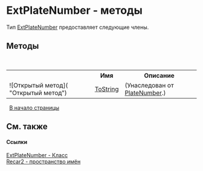 # ExtPlateNumber - методы
 

Тип <a href="03e48409-642b-b9f9-7b66-d18a4ed134f1">ExtPlateNumber</a> предоставляет следующие члены.


## Методы
&nbsp;<table><tr><th></th><th>Имя</th><th>Описание</th></tr><tr><td>![Открытый метод]( "Открытый метод")</td><td><a href="38b9f4ea-1876-dfe2-ab86-6ea99e39f8bb">ToString</a></td><td> (Унаследован от <a href="32a9f62f-82c7-f7ca-5f55-1fb694756b18">PlateNumber</a>.)</td></tr></table>&nbsp;
<a href="#extplatenumber---методы">В начало страницы</a>

## См. также


#### Ссылки
<a href="03e48409-642b-b9f9-7b66-d18a4ed134f1">ExtPlateNumber - Класс</a><br /><a href="0dd0c505-07fc-c3e8-128c-d1a0701f2a29">Recar2 - пространство имён</a><br />